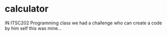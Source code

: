 # calculator
IN ITSC202 Programming class we had a challenge who can create a code by him self this was mine...
